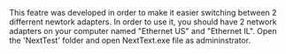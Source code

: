 This featre was developed in order to make it easier switching between 2 differrent newtork adapters.
In order to use it, you should have 2 network adapters on your computer named "Ethernet US" and "Ethernet IL".
Open the 'NextTest' folder and open NextText.exe file as admininstrator.
